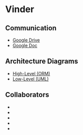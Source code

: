 # Vinder

## Communication
* [Google Drive](https://goo.gl/DrM7m5)
* [Google Doc](https://goo.gl/X9BNhK)

## Architecture Diagrams
* [High-Level (ORM)](https://www.lucidchart.com/invitations/accept/b3ab3a5f-aad6-4f55-bd7c-d7e971d539c6)
* [Low-Level (UML)](https://www.lucidchart.com/invitations/accept/d2c022e8-33f5-4d1b-bc50-03c73deb41a7)


## Collaborators
* 
* 
* 
* 
* 
